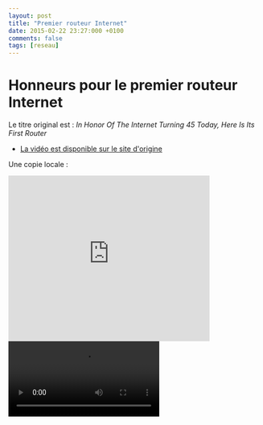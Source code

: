 ```yaml
---
layout: post
title: "Premier routeur Internet"
date: 2015-02-22 23:27:000 +0100
comments: false
tags: [reseau]
---
```


# Honneurs pour le premier routeur Internet

Le titre original est : _In Honor Of The Internet Turning 45 Today, Here Is Its First Router_

* [La vidéo est disponible sur le site d'origine](http://www.snotr.com/video/14338/In_Honor_Of_The_Internet_Turning_45_Today__Here_Is_Its_First_Router)

Une copie locale :

<iframe src="http://www.snotr.com/embed/14338" width="400" height="330" frameborder="0"></iframe>
<video src=“/assets/files/2015/02/internet-first-router.flv” controls>Votre navigateur ne supporte par la balise html5 video.</video>
